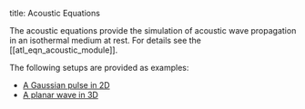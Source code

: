 title: Acoustic Equations

The acoustic equations provide the simulation of acoustic wave propagation
in an isothermal medium at rest.
For details see the [[atl_eqn_acoustic_module]].

The following setups are provided as examples:

* [A Gaussian pulse in 2D](gauss_densitypulse_2D)
* [A planar wave in 3D](planar_wave_3D)
